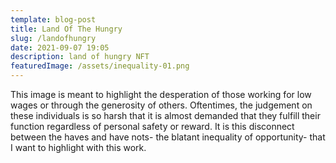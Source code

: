 ```yaml
---
template: blog-post
title: Land Of The Hungry
slug: /landofhungry
date: 2021-09-07 19:05
description: land of hungry NFT
featuredImage: /assets/inequality-01.png
---
```

This image is meant to highlight the desperation of those working for low wages or through the generosity of others. Oftentimes, the judgement on these individuals is so harsh that it is almost demanded that they fulfill their function regardless of personal safety or reward. It is this disconnect between the haves and have nots- the blatant inequality of opportunity- that I want to highlight with this work.